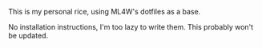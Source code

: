 This is my personal rice, using ML4W's dotfiles as a base.

No installation instructions, I'm too lazy to write them. This probably won't be updated.
